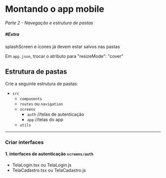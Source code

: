 # Montando o app mobile
_Parte 2 - Navegação e estrutura de pastas_

##### #Extra
splashScreen e ícones já devem estar salvos nas pastas

Em `app.json`, trocar o atributo para "resizeMode": "cover"
## Estrutura de pastas
Crie a seguinte estrutura de pastas:

- `src`
  - `components`
  - `routes` ou `navigation`
  - `screens`
    - `auth` //telas de autenticação
    - `app` //telas do app
  - `utils` 

---

### Criar interfaces
#### 1. interfaces de autenticação `screens/auth`
- TelaLogin.tsx ou TelaLogin.js
- TelaCadastro.tsx ou TelaCadastro.js
